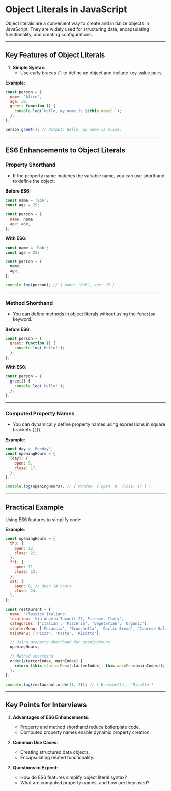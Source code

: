 # Object Literals in JavaScript

Object literals are a convenient way to create and initialize objects in JavaScript. They are widely used for structuring data, encapsulating functionality, and creating configurations.

---

## Key Features of Object Literals

1. **Simple Syntax**:
   - Use curly braces `{}` to define an object and include key-value pairs.

**Example**:
```js
const person = {
  name: 'Alice',
  age: 30,
  greet: function () {
    console.log(`Hello, my name is ${this.name}.`);
  },
};

person.greet(); // Output: Hello, my name is Alice.
```
---

## ES6 Enhancements to Object Literals

### **Property Shorthand**
- If the property name matches the variable name, you can use shorthand to define the object.

**Before ES6**:
```js
const name = 'Bob';
const age = 25;

const person = {
  name: name,
  age: age,
};
```
**With ES6**:
```js
const name = 'Bob';
const age = 25;

const person = {
  name,
  age,
};

console.log(person); // { name: 'Bob', age: 25 }
```

---

### **Method Shorthand**
- You can define methods in object literals without using the `function` keyword.

**Before ES6**:
```js
const person = {
  greet: function () {
    console.log('Hello!');
  },
};
```
**With ES6**:
```js
const person = {
  greet() {
    console.log('Hello!');
  },
};
```
---

### **Computed Property Names**
- You can dynamically define property names using expressions in square brackets (`[]`).

**Example**:
```js
const day = 'Monday';
const openingHours = {
  [day]: {
    open: 9,
    close: 17,
  },
};

console.log(openingHours); // { Monday: { open: 9, close: 17 } }
```
---

## Practical Example

Using ES6 features to simplify code:

**Example**:
```js
const openingHours = {
  thu: {
    open: 12,
    close: 22,
  },
  fri: {
    open: 11,
    close: 23,
  },
  sat: {
    open: 0, // Open 24 hours
    close: 24,
  },
};

const restaurant = {
  name: 'Classico Italiano',
  location: 'Via Angelo Tavanti 23, Firenze, Italy',
  categories: ['Italian', 'Pizzeria', 'Vegetarian', 'Organic'],
  starterMenu: ['Focaccia', 'Bruschetta', 'Garlic Bread', 'Caprese Salad'],
  mainMenu: ['Pizza', 'Pasta', 'Risotto'],

  // Using property shorthand for openingHours
  openingHours,

  // Method shorthand
  order(starterIndex, mainIndex) {
    return [this.starterMenu[starterIndex], this.mainMenu[mainIndex]];
  },
};

console.log(restaurant.order(1, 2)); // ['Bruschetta', 'Risotto']
```
---

## Key Points for Interviews

1. **Advantages of ES6 Enhancements**:
   - Property and method shorthand reduce boilerplate code.
   - Computed property names enable dynamic property creation.

2. **Common Use Cases**:
   - Creating structured data objects.
   - Encapsulating related functionality.

3. **Questions to Expect**:
   - How do ES6 features simplify object literal syntax?
   - What are computed property names, and how are they used?
